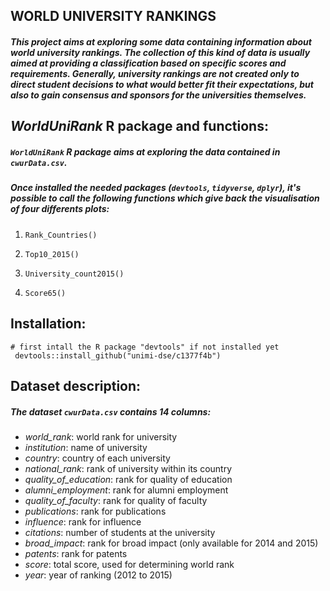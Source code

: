 ## WORLD UNIVERSITY RANKINGS
##### This project aims at exploring some data containing information about world university rankings. The collection of this kind of data is usually aimed at providing a classification based on specific scores and requirements. Generally, university rankings are not created only to direct student decisions to what would better fit their expectations, but also to gain consensus and sponsors for the universities themselves.

## *WorldUniRank* R package and functions:
##### `WorldUniRank` R package aims at exploring the data contained in `cwurData.csv`. 
##### Once installed the needed packages (`devtools`, `tidyverse`, `dplyr`), it's possible to call the following functions which give back the visualisation of four differents plots:

1. `Rank_Countries()`
    
2. `Top10_2015()`
    
3. `University_count2015()`
    
4. `Score65()`

## Installation:
    # first intall the R package "devtools" if not installed yet
     devtools::install_github("unimi-dse/c1377f4b") 

## Dataset description: 
##### The dataset `cwurData.csv` contains 14 columns:
   - *world_rank*: world rank for university
   - *institution*: name of university
   - *country*: country of each university
   - *national_rank*: rank of university within its country
   - *quality_of_education*: rank for quality of education
   - *alumni_employment*: rank for alumni employment
   - *quality_of_faculty*: rank for quality of faculty
   - *publications*: rank for publications
   - *influence*: rank for influence
   - *citations*: number of students at the university
   - *broad_impact*: rank for broad impact (only available for 2014 and 2015)
   - *patents*: rank for patents
   - *score*: total score, used for determining world rank
   - *year*: year of ranking (2012 to 2015)



     
